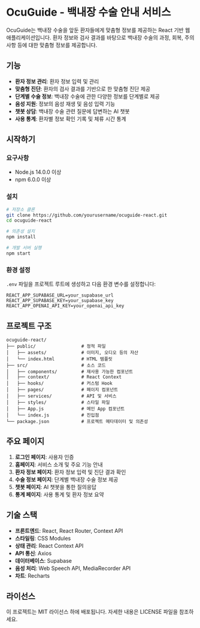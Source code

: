 # OcuGuide - 백내장 수술 안내 서비스

OcuGuide는 백내장 수술을 앞둔 환자들에게 맞춤형 정보를 제공하는 React 기반 웹 애플리케이션입니다. 환자 정보와 검사 결과를 바탕으로 백내장 수술의 과정, 회복, 주의사항 등에 대한 맞춤형 정보를 제공합니다.

## 기능

- **환자 정보 관리**: 환자 정보 입력 및 관리
- **맞춤형 진단**: 환자의 검사 결과를 기반으로 한 맞춤형 진단 제공
- **단계별 수술 정보**: 백내장 수술에 관한 다양한 정보를 단계별로 제공
- **음성 지원**: 정보의 음성 재생 및 음성 입력 기능
- **챗봇 상담**: 백내장 수술 관련 질문에 답변하는 AI 챗봇
- **사용 통계**: 환자별 정보 확인 기록 및 체류 시간 통계

## 시작하기

### 요구사항

- Node.js 14.0.0 이상
- npm 6.0.0 이상

### 설치

```bash
# 저장소 클론
git clone https://github.com/yourusername/ocuguide-react.git
cd ocuguide-react

# 의존성 설치
npm install

# 개발 서버 실행
npm start
```

### 환경 설정

`.env` 파일을 프로젝트 루트에 생성하고 다음 환경 변수를 설정합니다:

```
REACT_APP_SUPABASE_URL=your_supabase_url
REACT_APP_SUPABASE_KEY=your_supabase_key
REACT_APP_OPENAI_API_KEY=your_openai_api_key
```

## 프로젝트 구조

```
ocuguide-react/
├── public/                 # 정적 파일
│   ├── assets/             # 이미지, 오디오 등의 자산
│   └── index.html          # HTML 템플릿
├── src/                    # 소스 코드
│   ├── components/         # 재사용 가능한 컴포넌트
│   ├── context/            # React Context
│   ├── hooks/              # 커스텀 Hook
│   ├── pages/              # 페이지 컴포넌트
│   ├── services/           # API 및 서비스
│   ├── styles/             # 스타일 파일
│   ├── App.js              # 메인 App 컴포넌트
│   └── index.js            # 진입점
└── package.json            # 프로젝트 메타데이터 및 의존성
```

## 주요 페이지

1. **로그인 페이지**: 사용자 인증
2. **홈페이지**: 서비스 소개 및 주요 기능 안내
3. **환자 정보 페이지**: 환자 정보 입력 및 진단 결과 확인
4. **수술 정보 페이지**: 단계별 백내장 수술 정보 제공
5. **챗봇 페이지**: AI 챗봇을 통한 질의응답
6. **통계 페이지**: 사용 통계 및 환자 정보 요약

## 기술 스택

- **프론트엔드**: React, React Router, Context API
- **스타일링**: CSS Modules
- **상태 관리**: React Context API
- **API 통신**: Axios
- **데이터베이스**: Supabase
- **음성 처리**: Web Speech API, MediaRecorder API
- **차트**: Recharts

## 라이선스

이 프로젝트는 MIT 라이선스 하에 배포됩니다. 자세한 내용은 LICENSE 파일을 참조하세요.